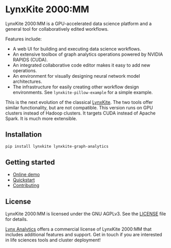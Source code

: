 # LynxKite 2000:MM

LynxKite 2000:MM is a GPU-accelerated data science platform and a general tool for collaboratively edited workflows.

Features include:

- A web UI for building and executing data science workflows.
- An extensive toolbox of graph analytics operations powered by NVIDIA RAPIDS (CUDA).
- An integrated collaborative code editor makes it easy to add new operations.
- An environment for visually designing neural network model architectures.
- The infrastructure for easily creating other workflow design environments. See `lynxkite-pillow-example` for a simple example.

This is the next evolution of the classical [LynxKite](https://github.com/lynxkite/lynxkite).
The two tools offer similar functionality, but are not compatible.
This version runs on GPU clusters instead of Hadoop clusters.
It targets CUDA instead of Apache Spark. It is much more extensible.

## Installation

```bash
pip install lynxkite lynxkite-graph-analytics
```

## Getting started

- [Online demo](https://lynx-analytics-lynxkite.hf.space/)
- [Quickstart](https://lynxkite.github.io/lynxkite-2000/guides/quickstart/)
- [Contributing](https://lynxkite.github.io/lynxkite-2000/contributing/)

## License

LynxKite 2000:MM is licensed under the GNU AGPLv3. See the [LICENSE](LICENSE) file for details.

[Lynx Analytics](https://www.lynxanalytics.com/) offers a commercial license of LynxKite 2000:MM
that includes additional features and support. Get in touch if you are interested in life sciences tools
and cluster deployment!
